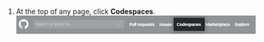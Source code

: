 1. At the top of any page, click **Codespaces**.
  ![{{ site.data.variables.product.prodname_codespaces }} link in header](/assets/images/help/codespaces/header-link.png)